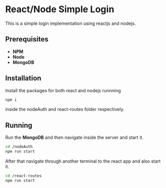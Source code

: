 # React/Node Simple Login

This is a simple login implementation using reactjs and nodejs.

## Prerequisites

- **NPM**
- **Node**
- **MongoDB**

## Installation

Install the packages for both react and nodejs runnning

```bash
npm i
```

inside the nodeAuth and react-routes folder respectively.

## Running

Run the **MongoDB** and then navigate inside the server and start it.

```bash
cd /nodeAuth
npm run start
```

After that navigate through another terminal to the react app and also start it.

```bash
cd /react-routes
npm run start
```
